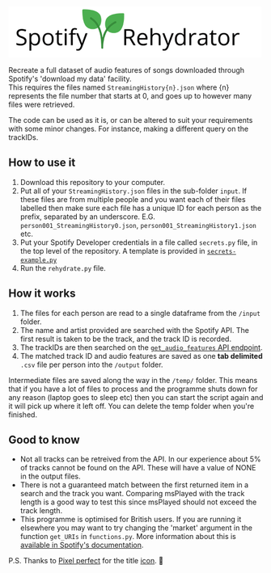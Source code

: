 <img src="https://github.com/DynamicGenetics/Spotify-Rehydrator/blob/main/docs/image.png?raw=true" width="500px" alt="Spotify Rehydrator">

Recreate a full dataset of audio features of songs downloaded through Spotify's 'download my data' facility.  
This requires the files named `StreamingHistory{n}.json` where {n} represents the file number that starts at 0, and goes up to however many files were retrieved.   

The code can be used as it is, or can be altered to suit your requirements with some minor changes. For instance, making a different query on the trackIDs.  

## How to use it
1. Download this repository to your computer.  
2. Put all of your `StreamingHistory.json` files in the sub-folder `input`. If these files are from multiple people and you want each of their files labelled then make sure each file has a unique ID for each person as the prefix, separated by an underscore. E.G. `person001_StreamingHistory0.json`, `person001_StreamingHistory1.json` etc.   
3. Put your Spotify Developer credentials in a file called `secrets.py` file, in the top level of the repository.  A template is provided in [`secrets-example.py`](https://github.com/DynamicGenetics/Spotify-Rehydrator/blob/main/docs/secrets-example.py)
4. Run the `rehydrate.py` file.  

## How it works
1. The files for each person are read to a single dataframe from the `/input` folder.  
2. The name and artist provided are searched with the Spotify API. The first result is taken to be the track, and the track ID is recorded.   
3. The trackIDs are then searched on the [`get_audio_features` API endpoint](https://developer.spotify.com/documentation/web-api/reference/#endpoint-get-audio-features-for-several-tracks). 
4. The matched track ID and audio features are saved as one **tab delimited** `.csv` file per person into the `/output` folder. 

Intermediate files are saved along the way in the `/temp/` folder. This means that if you have a lot of files to process and the programme shuts down for any reason (laptop goes to sleep etc) then
you can start the script again and it will pick up where it left off. You can delete the temp folder when you're finished.  

## Good to know
- Not all tracks can be retreived from the API. In our experience about 5% of tracks cannot be found on the API. These will have a value of NONE in the output files. 
- There is not a guaranteed match between the first returned item in a search and the track you want. Comparing msPlayed with the track length is a good way to test this since msPlayed should not exceed the track length. 
- This programme is optimised for British users. If you are running it elsewhere you may want to try changing the 'market' argument in the function `get_URIs` in `functions.py`. More information about this is [available in Spotify's documentation](https://developer.spotify.com/documentation/web-api/reference/#endpoint-search). 


P.S. Thanks to [Pixel perfect](https://www.flaticon.com/authors/pixel-perfect) for the title [icon](https://www.flaticon.com/). 🙂 
